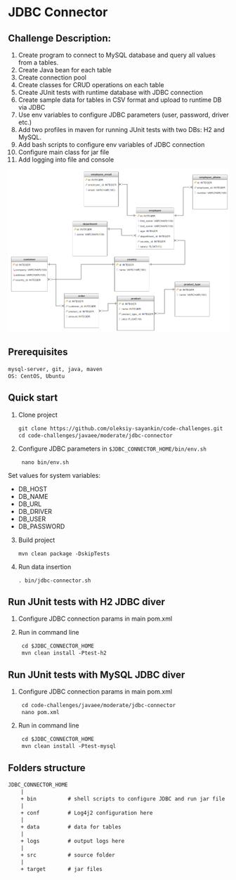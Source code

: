 JDBC Connector
===============

Challenge Description:
----------------------

1. Create program to connect to MySQL database and query all values from a tables.
2. Create Java bean for each table
3. Create connection pool
4. Create classes for CRUD operations on each table
5. Create JUnit tests with runtime database with JDBC connection
6. Create sample data for tables in CSV format and upload to runtime DB via JDBC
7. Use env variables to configure JDBC parameters (user, password, driver etc.)
8. Add two profiles in maven for running JUnit tests with two DBs: H2 and MySQL.
9. Add bash scripts to configure env variables of JDBC connection
10. Configure main class for jar file
11. Add logging into file and console

![Challenge Image](dbschema.png)

Prerequisites
-------------

    mysql-server, git, java, maven
    OS: CentOS, Ubuntu

Quick start
------------

1. Clone project

       git clone https://github.com/oleksiy-sayankin/code-challenges.git
       cd code-challenges/javaee/moderate/jdbc-connector

2. Configure JDBC parameters in `$JDBC_CONNECTOR_HOME/bin/env.sh`

        nano bin/env.sh

Set values for system variables:

* DB_HOST
* DB_NAME
* DB_URL
* DB_DRIVER
* DB_USER
* DB_PASSWORD

3. Build project

       mvn clean package -DskipTests

4. Run data insertion

       . bin/jdbc-connector.sh

Run JUnit tests with H2 JDBC diver
-----------------------------------------

1. Configure JDBC connection params in main pom.xml

2. Run in command line
 
        cd $JDBC_CONNECTOR_HOME
        mvn clean install -Ptest-h2 

Run JUnit tests with MySQL JDBC diver
-----------------------------------------

1. Configure JDBC connection params in main pom.xml

        cd code-challenges/javaee/moderate/jdbc-connector
        nano pom.xml

2. Run in command line
 
        cd $JDBC_CONNECTOR_HOME
        mvn clean install -Ptest-mysql 

Folders structure
-----------------

    JDBC_CONNECTOR_HOME
        |
        + bin          # shell scripts to configure JDBC and run jar file  
        |
        + conf         # Log4j2 configuration here
        |
        + data         # data for tables
        |
        + logs         # output logs here
        |
        + src          # source folder
        |
        + target       # jar files
